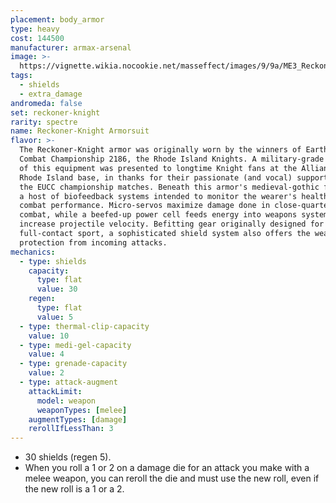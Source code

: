 ```yaml
---
placement: body_armor
type: heavy
cost: 144500
manufacturer: armax-arsenal
image: >-
  https://vignette.wikia.nocookie.net/masseffect/images/9/9a/ME3_Reckoner_Knight_Armor.png/revision/latest?cb=20120314193603
tags:
  - shields
  - extra_damage
andromeda: false
set: reckoner-knight
rarity: spectre
name: Reckoner-Knight Armorsuit
flavor: >-
  The Reckoner-Knight armor was originally worn by the winners of Earth's Urban
  Combat Championship 2186, the Rhode Island Knights. A military-grade version
  of this equipment was presented to longtime Knight fans at the Alliance's
  Rhode Island base, in thanks for their passionate (and vocal) support during
  the EUCC championship matches. Beneath this armor's medieval-gothic facade lie
  a host of biofeedback systems intended to monitor the wearer's health and
  combat performance. Micro-servos maximize damage done in close-quarters
  combat, while a beefed-up power cell feeds energy into weapons systems to
  increase projectile velocity. Befitting gear originally designed for a
  full-contact sport, a sophisticated shield system also offers the wearer solid
  protection from incoming attacks.
mechanics:
  - type: shields
    capacity:
      type: flat
      value: 30
    regen:
      type: flat
      value: 5
  - type: thermal-clip-capacity
    value: 10
  - type: medi-gel-capacity
    value: 4
  - type: grenade-capacity
    value: 2
  - type: attack-augment
    attackLimit:
      model: weapon
      weaponTypes: [melee]
    augmentTypes: [damage]
    rerollIfLessThan: 3
---
```

- 30 shields (regen 5).
- When you roll a 1 or 2 on a damage die for an attack you make with a melee weapon, you can reroll
the die and must use the new roll, even if the new roll is a 1 or a 2.
